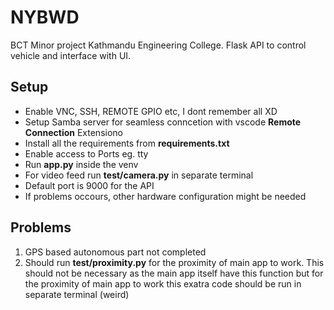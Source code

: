 # NYBWD

BCT Minor project Kathmandu Engineering College. Flask API to control vehicle and interface with UI.

## Setup
- Enable VNC, SSH, REMOTE GPIO etc, I dont remember all XD
- Setup Samba server for seamless conncetion with vscode **Remote Connection** Extensiono
- Install all the requirements from **requirements.txt**
- Enable access to Ports eg. tty
- Run **app.py** inside the venv
- For video feed run **test/camera.py** in separate terminal
- Default port is 9000 for the API
- If problems occours, other hardware configuration might be needed


## Problems
1. GPS based autonomous part not completed
1. Should run **test/proximity.py** for the proximity of main app to work. This should not be necessary as the main app itself have this function but for the proximity of main app to work this exatra code should be run in separate terminal (weird)


